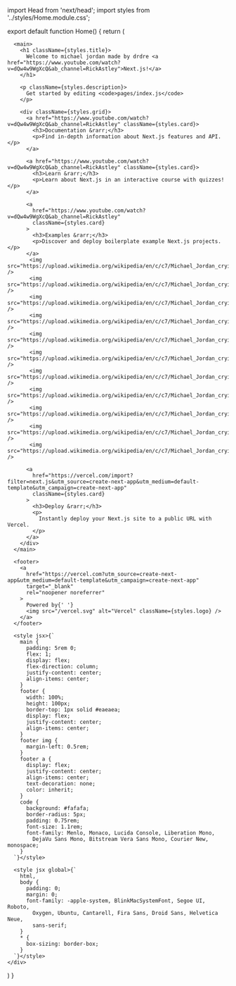 import Head from 'next/head';
import styles from '../styles/Home.module.css';

export default function Home() {
  return (
    <div className={styles.container}>
      <Head>
        <title>Create Next App</title>
        <link rel="icon" href="/favicon.ico" />
      </Head>

      <main>
        <h1 className={styles.title}>
          Welcome to michael jordan made by drdre <a href="https://www.youtube.com/watch?v=dQw4w9WgXcQ&ab_channel=RickAstley">Next.js!</a>
        </h1>

        <p className={styles.description}>
          Get started by editing <code>pages/index.js</code>
        </p>

        <div className={styles.grid}>
          <a href="https://www.youtube.com/watch?v=dQw4w9WgXcQ&ab_channel=RickAstley" className={styles.card}>
            <h3>Documentation &rarr;</h3>
            <p>Find in-depth information about Next.js features and API.</p>
          </a>

          <a href="https://www.youtube.com/watch?v=dQw4w9WgXcQ&ab_channel=RickAstley" className={styles.card}>
            <h3>Learn &rarr;</h3>
            <p>Learn about Next.js in an interactive course with quizzes!</p>
          </a>

          <a
            href="https://www.youtube.com/watch?v=dQw4w9WgXcQ&ab_channel=RickAstley"
            className={styles.card}
          >
            <h3>Examples &rarr;</h3>
            <p>Discover and deploy boilerplate example Next.js projects.</p>
          </a>
           <img src="https://upload.wikimedia.org/wikipedia/en/c/c7/Michael_Jordan_crying.jpg" />
           <img src="https://upload.wikimedia.org/wikipedia/en/c/c7/Michael_Jordan_crying.jpg" />
           <img src="https://upload.wikimedia.org/wikipedia/en/c/c7/Michael_Jordan_crying.jpg" />
           <img src="https://upload.wikimedia.org/wikipedia/en/c/c7/Michael_Jordan_crying.jpg" />
           <img src="https://upload.wikimedia.org/wikipedia/en/c/c7/Michael_Jordan_crying.jpg" />
           <img src="https://upload.wikimedia.org/wikipedia/en/c/c7/Michael_Jordan_crying.jpg" />
           <img src="https://upload.wikimedia.org/wikipedia/en/c/c7/Michael_Jordan_crying.jpg" />
           <img src="https://upload.wikimedia.org/wikipedia/en/c/c7/Michael_Jordan_crying.jpg" />
           <img src="https://upload.wikimedia.org/wikipedia/en/c/c7/Michael_Jordan_crying.jpg" />
           <img src="https://upload.wikimedia.org/wikipedia/en/c/c7/Michael_Jordan_crying.jpg" />
           <img src="https://upload.wikimedia.org/wikipedia/en/c/c7/Michael_Jordan_crying.jpg" />
          
          <a
            href="https://vercel.com/import?filter=next.js&utm_source=create-next-app&utm_medium=default-template&utm_campaign=create-next-app"
            className={styles.card}
          >
            <h3>Deploy &rarr;</h3>
            <p>
              Instantly deploy your Next.js site to a public URL with Vercel.
            </p>
          </a>
        </div>
      </main>

      <footer>
        <a
          href="https://vercel.com?utm_source=create-next-app&utm_medium=default-template&utm_campaign=create-next-app"
          target="_blank"
          rel="noopener noreferrer"
        >
          Powered by{' '}
          <img src="/vercel.svg" alt="Vercel" className={styles.logo} />
        </a>
      </footer>

      <style jsx>{`
        main {
          padding: 5rem 0;
          flex: 1;
          display: flex;
          flex-direction: column;
          justify-content: center;
          align-items: center;
        }
        footer {
          width: 100%;
          height: 100px;
          border-top: 1px solid #eaeaea;
          display: flex;
          justify-content: center;
          align-items: center;
        }
        footer img {
          margin-left: 0.5rem;
        }
        footer a {
          display: flex;
          justify-content: center;
          align-items: center;
          text-decoration: none;
          color: inherit;
        }
        code {
          background: #fafafa;
          border-radius: 5px;
          padding: 0.75rem;
          font-size: 1.1rem;
          font-family: Menlo, Monaco, Lucida Console, Liberation Mono,
            DejaVu Sans Mono, Bitstream Vera Sans Mono, Courier New, monospace;
        }
      `}</style>

      <style jsx global>{`
        html,
        body {
          padding: 0;
          margin: 0;
          font-family: -apple-system, BlinkMacSystemFont, Segoe UI, Roboto,
            Oxygen, Ubuntu, Cantarell, Fira Sans, Droid Sans, Helvetica Neue,
            sans-serif;
        }
        * {
          box-sizing: border-box;
        }
      `}</style>
    </div>
  )
}
